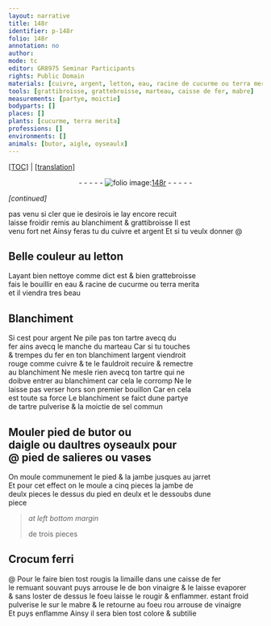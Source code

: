 ```yaml
---
layout: narrative
title: 148r
identifier: p-148r
folio: 148r
annotation: no
author:
mode: tc
editor: GR8975 Seminar Participants
rights: Public Domain
materials: [cuivre, argent, letton, eau, racine de cucurme ou terra merita, tartre, fer, tartre pulverise, sel commun, Crocum ferri, limaille, vinaigre, mabre]
tools: [grattibroisse, grattebroisse, marteau, caisse de fer, mabre]
measurements: [partye, moictie]
bodyparts: []
places: []
plants: [cucurme, terra merita]
professions: []
environments: []
animals: [butor, aigle, oyseaulx]
---
```


<p><a href="{{ site.baseurl }}/diplomatic/">[TOC]</a> | <a href="{{ site.baseurl }}/texts/p-148r_tl/" target="_blank">[translation]</a></p><div class="folio" align="center">- - - - - <a href="http://gallica.bnf.fr/ark:/12148/btv1b10500001g/f301.image" target="_blank"><img src="https://cu-mkp.github.io/2017-workshop-edition/assets/photo-icon.png" alt="folio image: " style="display:inline-block; margin-bottom:-3px;"/>148r</a> - - - - - </div>  
 
*[continued]*
  
pas venu si cler que ie desirois ie lay encore recuit<br/> laisse froidir remis au blanchiment & <span class="tl">grattibroisse</span> Il est<br/> venu fort net Ainsy feras tu du <span class="m">cuivre</span> et <span class="m">argent</span> Et si tu veulx donner @
 
 
  

## Belle couleur au <span class="m">letton</span>

 
Layant bien nettoye co<span class="exp">mm</span>e dict est & bien <span class="tl">grattebroisse</span><br/> fais le bouillir en <span class="m">eau</span> & <span class="m">racine de <span class="pa">cucurme</span> ou <span class="pa">terra merita</span></span><br/> et il viendra tres beau
 
 
  

## Blanchime<span class="exp">n</span>t

 
Si cest pour <span class="m">argent</span> Ne pile pas ton <span class="m">tartre</span> avecq du<br/> <span class="m">fer</span> ains avecq le manche du <span class="tl">marteau</span> Car si tu touches<br/> & trempes du <span class="m">fer</span> en ton blanchiment l<span class="m">argent</span> viendroit<br/> rouge co<span class="exp">mm</span>e <span class="m">cuivre</span> & te le fauldroit recuire & remectre<br/> au blanchiment Ne mesle rien avecq ton <span class="m">tartre</span> qui ne<br/> doibve entrer au blanchiment car cela le corromp Ne le<br/> laisse pas verser hors son premier bouillon Car en cela<br/> est toute sa force Le blanchiment se faict dune <span class="ms">partye</span><br/> de <span class="m">tartre pulverise</span> & la <span class="ms">moictie</span> de <span class="m">sel commun</span>
 
 
  

## Mouler pied de <span class="al">butor</span> ou<br/> d<span class="al">aigle</span> ou daultres <span class="al">oyseaulx</span> pour<br/> @ pied de salieres ou vases

 
On moule communement le pied & la jambe jusques au jarret<br/> Et pour cet effect on le moule a cinq pieces la jambe de<br/> deulx pieces le dessus du pied en deulx et le dessoubs dune<br/> piece
 
> *at left bottom margin*
> 
> 
> de trois pieces
 
 
  

## <span class="m">Crocum ferri</span>

 @ 
Pour le faire bien tost rougis la <span class="m">limaille</span> dans une <span class="tl">caisse de <span class="m">fer</span></span><br/> le remuant souvant puys arrouse le de bon <span class="m">vinaigre</span> & le laisse evaporer<br/> & sans loster de dessus le foeu laisse le rougir & enflammer. esta<span class="exp">n</span>t froid<br/> pulverise le sur le <span class="tl"><span class="m">mabre</span></span> & le retourne au foeu <span class="del">rou</span> arrouse de <span class="m">vinaigre</span><br/> Et puys enflamme Ainsy il sera bien tost colore & subtilie
 
